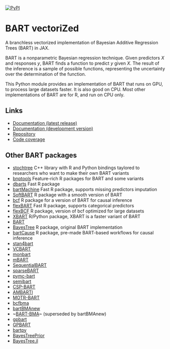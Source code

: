 [![PyPI](https://img.shields.io/pypi/v/bartz)](https://pypi.org/project/bartz/)

# BART vectoriZed

A branchless vectorized implementation of Bayesian Additive Regression Trees (BART) in JAX.

BART is a nonparametric Bayesian regression technique. Given predictors $X$ and responses $y$, BART finds a function to predict $y$ given $X$. The result of the inference is a sample of possible functions, representing the uncertainty over the determination of the function.

This Python module provides an implementation of BART that runs on GPU, to process large datasets faster. It is also good on CPU. Most other implementations of BART are for R, and run on CPU only.

## Links

- [Documentation (latest release)](https://gattocrucco.github.io/bartz/docs)
- [Documentation (development version)](https://gattocrucco.github.io/bartz/docs-dev)
- [Repository](https://github.com/Gattocrucco/bartz)
- [Code coverage](https://gattocrucco.github.io/bartz/coverage)

## Other BART packages

- [stochtree](https://github.com/StochasticTree) C++ library with R and Python bindings taylored to researchers who want to make their own BART variants
- [bnptools](https://github.com/rsparapa/bnptools) Feature-rich R packages for BART and some variants
- [dbarts](https://github.com/vdorie/dbarts) Fast R package
- [bartMachine](https://github.com/kapelner/bartMachine) Fast R package, supports missing predictors imputation
- [SoftBART](https://github.com/theodds/SoftBART) R package with a smooth version of BART
- [bcf](https://github.com/jaredsmurray/bcf) R package for a version of BART for causal inference
- [flexBART](https://github.com/skdeshpande91/flexBART) Fast R package, supports categorical predictors
- [flexBCF](https://github.com/skdeshpande91/flexBCF) R package, version of bcf optimized for large datasets
- [XBART](https://github.com/JingyuHe/XBART) R/Python package, XBART is a faster variant of BART
- [BART](https://github.com/JingyuHe/BART)
- [BayesTree](https://cran.r-project.org/package=BayesTree) R package, original BART implementation
- [bartCause](https://github.com/vdorie/bartCause) R package, pre-made BART-based workflows for causal inference
- [stan4bart](https://github.com/vdorie/stan4bart)
- [VCBART](https://github.com/skdeshpande91/VCBART)
- [monbart](https://github.com/jaredsmurray/monbart)
- [mBART](https://github.com/remcc/mBART_shlib)
- [SequentialBART](https://github.com/mjdaniels/SequentialBART)
- [sparseBART](https://github.com/cspanbauer/sparseBART)
- [pymc-bart](https://github.com/pymc-devs/pymc-bart)
- [semibart](https://github.com/zeldow/semibart)
- [CSP-BART](https://github.com/ebprado/CSP-BART)
- [AMBARTI](https://github.com/ebprado/AMBARTI)
- [MOTR-BART](https://github.com/ebprado/MOTR-BART)
- [bcfbma](https://github.com/EoghanONeill/bcfbma)
- [bartBMAnew](https://github.com/EoghanONeill/bartBMAnew)
- ~[BART-BMA](https://github.com/BelindaHernandez/BART-BMA)~ (superseded by bartBMAnew)
- [gpbart](https://github.com/MateusMaiaDS/gpbart)
- [GPBART](https://github.com/nchenderson/GPBART)
- [bartpy](https://github.com/JakeColtman/bartpy)
- [BayesTreePrior](https://github.com/AlexiaJM/BayesTreePrior)
- [BayesTree.jl](https://github.com/mathcg/BayesTree.jl)
